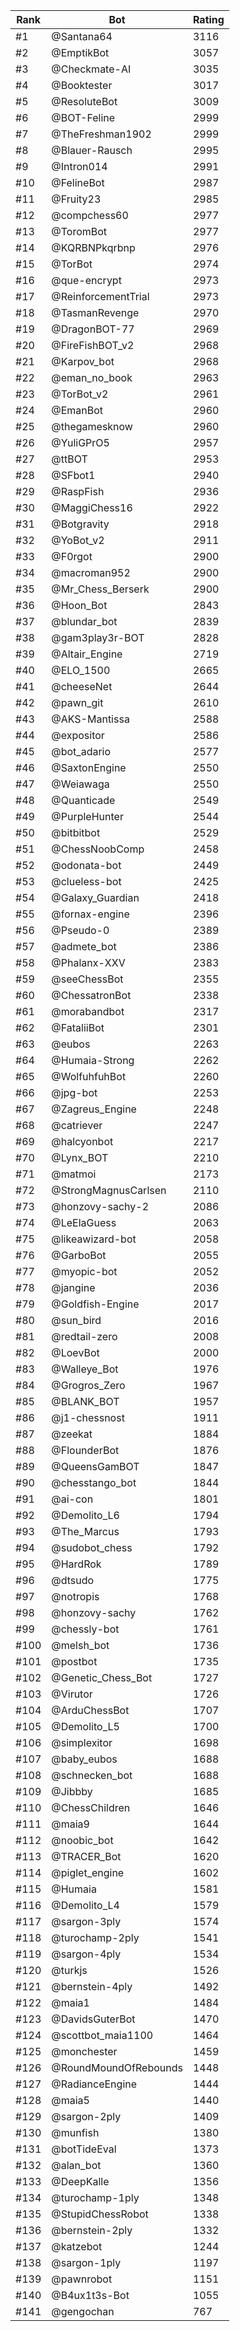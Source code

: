 Rank|Bot|Rating
---|---|---
#1|@Santana64|3116
#2|@EmptikBot|3057
#3|@Checkmate-AI|3035
#4|@Booktester|3017
#5|@ResoluteBot|3009
#6|@BOT-Feline|2999
#7|@TheFreshman1902|2999
#8|@Blauer-Rausch|2995
#9|@Intron014|2991
#10|@FelineBot|2987
#11|@Fruity23|2985
#12|@compchess60|2977
#13|@ToromBot|2977
#14|@KQRBNPkqrbnp|2976
#15|@TorBot|2974
#16|@que-encrypt|2973
#17|@ReinforcementTrial|2973
#18|@TasmanRevenge|2970
#19|@DragonBOT-77|2969
#20|@FireFishBOT_v2|2968
#21|@Karpov_bot|2968
#22|@eman_no_book|2963
#23|@TorBot_v2|2961
#24|@EmanBot|2960
#25|@thegamesknow|2960
#26|@YuliGPrO5|2957
#27|@ttBOT|2953
#28|@SFbot1|2940
#29|@RaspFish|2936
#30|@MaggiChess16|2922
#31|@Botgravity|2918
#32|@YoBot_v2|2911
#33|@F0rgot|2900
#34|@macroman952|2900
#35|@Mr_Chess_Berserk|2900
#36|@Hoon_Bot|2843
#37|@blundar_bot|2839
#38|@gam3play3r-BOT|2828
#39|@Altair_Engine|2719
#40|@ELO_1500|2665
#41|@cheeseNet|2644
#42|@pawn_git|2610
#43|@AKS-Mantissa|2588
#44|@expositor|2586
#45|@bot_adario|2577
#46|@SaxtonEngine|2550
#47|@Weiawaga|2550
#48|@Quanticade|2549
#49|@PurpleHunter|2544
#50|@bitbitbot|2529
#51|@ChessNoobComp|2458
#52|@odonata-bot|2449
#53|@clueless-bot|2425
#54|@Galaxy_Guardian|2418
#55|@fornax-engine|2396
#56|@Pseudo-0|2389
#57|@admete_bot|2386
#58|@Phalanx-XXV|2383
#59|@seeChessBot|2355
#60|@ChessatronBot|2338
#61|@morabandbot|2317
#62|@FataliiBot|2301
#63|@eubos|2263
#64|@Humaia-Strong|2262
#65|@WolfuhfuhBot|2260
#66|@jpg-bot|2253
#67|@Zagreus_Engine|2248
#68|@catriever|2247
#69|@halcyonbot|2217
#70|@Lynx_BOT|2210
#71|@matmoi|2173
#72|@StrongMagnusCarlsen|2110
#73|@honzovy-sachy-2|2086
#74|@LeElaGuess|2063
#75|@likeawizard-bot|2058
#76|@GarboBot|2055
#77|@myopic-bot|2052
#78|@jangine|2036
#79|@Goldfish-Engine|2017
#80|@sun_bird|2016
#81|@redtail-zero|2008
#82|@LoevBot|2000
#83|@Walleye_Bot|1976
#84|@Grogros_Zero|1967
#85|@BLANK_BOT|1957
#86|@j1-chessnost|1911
#87|@zeekat|1884
#88|@FlounderBot|1876
#89|@QueensGamBOT|1847
#90|@chesstango_bot|1844
#91|@ai-con|1801
#92|@Demolito_L6|1794
#93|@The_Marcus|1793
#94|@sudobot_chess|1792
#95|@HardRok|1789
#96|@dtsudo|1775
#97|@notropis|1768
#98|@honzovy-sachy|1762
#99|@chessly-bot|1761
#100|@melsh_bot|1736
#101|@postbot|1735
#102|@Genetic_Chess_Bot|1727
#103|@Virutor|1726
#104|@ArduChessBot|1707
#105|@Demolito_L5|1700
#106|@simplexitor|1698
#107|@baby_eubos|1688
#108|@schnecken_bot|1688
#109|@Jibbby|1685
#110|@ChessChildren|1646
#111|@maia9|1644
#112|@noobic_bot|1642
#113|@TRACER_Bot|1620
#114|@piglet_engine|1602
#115|@Humaia|1581
#116|@Demolito_L4|1579
#117|@sargon-3ply|1574
#118|@turochamp-2ply|1541
#119|@sargon-4ply|1534
#120|@turkjs|1526
#121|@bernstein-4ply|1492
#122|@maia1|1484
#123|@DavidsGuterBot|1470
#124|@scottbot_maia1100|1464
#125|@monchester|1459
#126|@RoundMoundOfRebounds|1448
#127|@RadianceEngine|1444
#128|@maia5|1440
#129|@sargon-2ply|1409
#130|@munfish|1380
#131|@botTideEval|1373
#132|@alan_bot|1360
#133|@DeepKalle|1356
#134|@turochamp-1ply|1348
#135|@StupidChessRobot|1338
#136|@bernstein-2ply|1332
#137|@katzebot|1244
#138|@sargon-1ply|1197
#139|@pawnrobot|1151
#140|@B4ux1t3s-Bot|1055
#141|@gengochan|767
